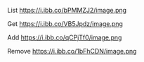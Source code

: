 <!-- list -->

List https://i.ibb.co/bPMMZJ2/image.png

<!-- getById  -->

Get https://i.ibb.co/VB5Jpdz/image.png

<!-- add -->

Add https://i.ibb.co/qCPjTf0/image.png

<!-- remove -->

Remove https://i.ibb.co/1bFhCDN/image.png
